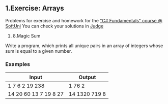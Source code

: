 ﻿## 1.Exercise: Arrays

Problems for exercise and homework for the [&quot;C#  Fundamentals&quot; course @ SoftUni](https://softuni.bg/modules/57/tech-module-4-0)
You can check your solutions in [Judge](https://judge.softuni.bg/Contests/1206)

1. 8.Magic Sum

Write a program, which prints all unique pairs in an array of integers whose sum is equal to a given number.

### Examples

| **Input** | **Output** |
| --- | --- |
| 1 7 6 2 19 238 | 1 76 2 |
| 14 20 60 13 7 19 8 27 | 14 1320 719 8 |

